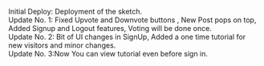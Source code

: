 Initial Deploy: Deployment of the sketch.                                                                                                                                                                                       
Update No. 1: Fixed Upvote and Downvote buttons , New Post pops on top, Added Signup and Logout features, Voting will be done once.                                                                                                                         
Update No. 2: Bit of UI changes in SignUp, Added a one time tutorial for new visitors and minor changes.                       
Update No. 3:Now You can view tutorial even before sign in. 
